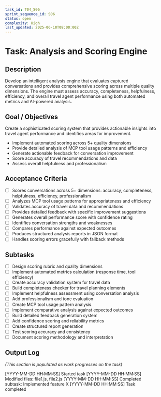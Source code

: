 ```yaml
---
task_id: T04_S06
sprint_sequence_id: S06
status: open
complexity: High
last_updated: 2025-06-10T08:00:00Z
---
```


# Task: Analysis and Scoring Engine

## Description
Develop an intelligent analysis engine that evaluates captured conversations and provides comprehensive scoring across multiple quality dimensions. The engine must assess accuracy, completeness, helpfulness, efficiency, and overall travel agent performance using both automated metrics and AI-powered analysis.

## Goal / Objectives
Create a sophisticated scoring system that provides actionable insights into travel agent performance and identifies areas for improvement.
- Implement automated scoring across 5+ quality dimensions
- Provide detailed analysis of MCP tool usage patterns and efficiency
- Generate actionable feedback for conversation improvement
- Score accuracy of travel recommendations and data
- Assess overall helpfulness and professionalism

## Acceptance Criteria
- [ ] Scores conversations across 5+ dimensions: accuracy, completeness, helpfulness, efficiency, professionalism
- [ ] Analyzes MCP tool usage patterns for appropriateness and efficiency
- [ ] Validates accuracy of travel data and recommendations
- [ ] Provides detailed feedback with specific improvement suggestions
- [ ] Generates overall performance score with confidence rating
- [ ] Identifies conversation strengths and weaknesses
- [ ] Compares performance against expected outcomes
- [ ] Produces structured analysis reports in JSON format
- [ ] Handles scoring errors gracefully with fallback methods

## Subtasks
- [ ] Design scoring rubric and quality dimensions
- [ ] Implement automated metrics calculation (response time, tool efficiency)
- [ ] Create accuracy validation system for travel data
- [ ] Build completeness checker for travel planning elements
- [ ] Implement helpfulness assessment using conversation analysis
- [ ] Add professionalism and tone evaluation
- [ ] Create MCP tool usage pattern analysis
- [ ] Implement comparative analysis against expected outcomes
- [ ] Build detailed feedback generation system
- [ ] Add confidence scoring and reliability metrics
- [ ] Create structured report generation
- [ ] Test scoring accuracy and consistency
- [ ] Document scoring methodology and interpretation

## Output Log
*(This section is populated as work progresses on the task)*

[YYYY-MM-DD HH:MM:SS] Started task
[YYYY-MM-DD HH:MM:SS] Modified files: file1.js, file2.js
[YYYY-MM-DD HH:MM:SS] Completed subtask: Implemented feature X
[YYYY-MM-DD HH:MM:SS] Task completed